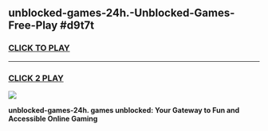 
## unblocked-games-24h.-Unblocked-Games-Free-Play #d9t7t
<h3>
<a href="https://us.freeplayer.one?title=unblocked-games-24h.&ref=9M">CLICK TO PLAY</a></h3>
<hr>

<h3>
<a href="https://us.freeplayer.one?title=unblocked-games-24h.&ref=9M">CLICK 2 PLAY</a>
  
</h3>

<a href="https://us.freeplayer.one?title=unblocked-games-24h.&ref=9M"><img src="https://clearcache.store/games.png"></a>


**unblocked-games-24h. games unblocked: Your Gateway to Fun and Accessible Online Gaming**

